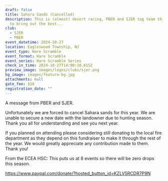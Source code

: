 ```yaml
---
draft: false
title: Sahara Sands (Cancelled)
description: This is (almost) desert racing, PBER and SJER tag team this event
  to bring out the best...
club:
  - SJER
  - PBER
event_datetime: 2024-10-27
location: Eagleswood Township, NJ
event_type: Hare Scramble
event_format: Hare Scramble
event_series: Hare Scramble Series
check_in_time: 2024-10-27T14:00:10.615Z
preview_image: images/logos/clubs/sjer.png
bg_image: images/feature-bg.jpg
attachments: null
gate_fee: $10
registration_date: ""
---
```

A message from PBER and SJER.

Unfortunately we are forced to cancel Sahara sands for this year. We are unable to secure a new date with the landowner due to hunting season. Thank you all for understanding and see you next year.

If you planned on attending please considering still donating to the local fire department as they depend on this fundraiser to make it through the rest of the year. We would greatly appreciate any contribution made to them. Thank you!

From the ECEA HSC: This puts us at 8 events so there will be zero drops this season.

https://www.paypal.com/donate/?hosted_button_id=KZLV5RCDR7P9N